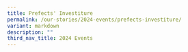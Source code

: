 ```yaml
---
title: Prefects' Investiture
permalink: /our-stories/2024-events/prefects-investiture/
variant: markdown
description: ""
third_nav_title: 2024 Events
---
```

